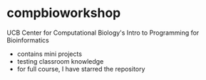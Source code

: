 # compbioworkshop
UCB Center for Computational Biology's Intro to Programming for Bioinformatics
+ contains mini projects
+ testing classroom knowledge
+ for full course, I have starred the repository
